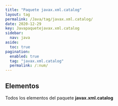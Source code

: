 ```yaml
---
title: "Paquete javax.xml.catalog"
layout: tag
permalink: /Java/tag/javax.xml.catalog/
date: 2020-12-29
key: Javapaquetejavax.xml.catalog
sidebar: 
  nav: java
aside: 
  toc: true
pagination: 
  enabled: true
  tag: "javax.xml.catalog"
  permalink: /:num/
---
```


<h2>Elementos</h2>
Todos los elementos del paquete <strong>javax.xml.catalog</strong>
